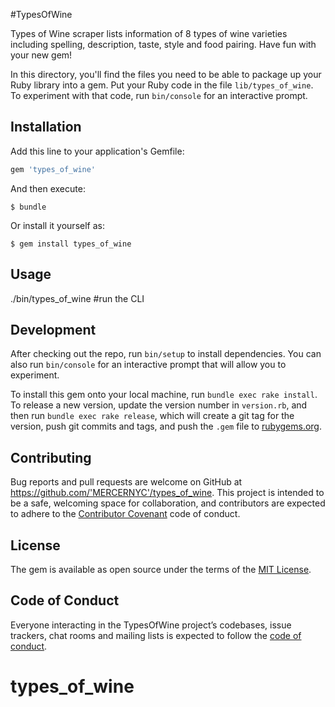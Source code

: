 #TypesOfWine

Types of Wine scraper lists information of 8 types of wine varieties including spelling, description, taste, style and food pairing. Have fun with your new gem!

In this directory, you'll find the files you need to be able to package up your Ruby library into a gem. Put your Ruby code in the file `lib/types_of_wine`. To experiment with that code, run `bin/console` for an interactive prompt.

## Installation

Add this line to your application's Gemfile:

```ruby
gem 'types_of_wine'
```

And then execute:

    $ bundle

Or install it yourself as:

    $ gem install types_of_wine

## Usage

./bin/types_of_wine #run the CLI

## Development

After checking out the repo, run `bin/setup` to install dependencies. You can also run `bin/console` for an interactive prompt that will allow you to experiment.

To install this gem onto your local machine, run `bundle exec rake install`. To release a new version, update the version number in `version.rb`, and then run `bundle exec rake release`, which will create a git tag for the version, push git commits and tags, and push the `.gem` file to [rubygems.org](https://rubygems.org).

## Contributing

Bug reports and pull requests are welcome on GitHub at https://github.com/'MERCERNYC'/types_of_wine. This project is intended to be a safe, welcoming space for collaboration, and contributors are expected to adhere to the [Contributor Covenant](http://contributor-covenant.org) code of conduct.

## License

The gem is available as open source under the terms of the [MIT License](https://opensource.org/licenses/MIT).

## Code of Conduct

Everyone interacting in the TypesOfWine project’s codebases, issue trackers, chat rooms and mailing lists is expected to follow the [code of conduct](https://github.com/'MERCERNYC'/types_of_wine/blob/master/CODE_OF_CONDUCT.md).
# types_of_wine
